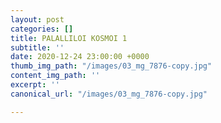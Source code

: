```yaml
---
layout: post
categories: []
title: PALALLILOI KOSMOI 1
subtitle: ''
date: 2020-12-24 23:00:00 +0000
thumb_img_path: "/images/03_mg_7876-copy.jpg"
content_img_path: ''
excerpt: ''
canonical_url: "/images/03_mg_7876-copy.jpg"

---
```

